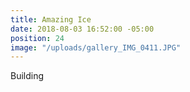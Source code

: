 ```yaml
---
title: Amazing Ice
date: 2018-08-03 16:52:00 -05:00
position: 24
image: "/uploads/gallery_IMG_0411.JPG"
---
```


Building